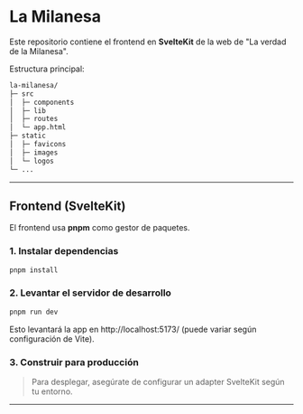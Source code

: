 # La Milanesa

Este repositorio contiene el frontend en **SvelteKit** de la web de "La verdad de la Milanesa".

Estructura principal:

```bash
la-milanesa/
├─ src
│  ├─ components
│  ├─ lib
│  ├─ routes
│  └─ app.html
├─ static
│  ├─ favicons
│  ├─ images
│  └─ logos
└─ ...
```

---

## Frontend (SvelteKit)

El frontend usa **pnpm** como gestor de paquetes.

### 1. Instalar dependencias

```bash
pnpm install
```

### 2. Levantar el servidor de desarrollo

```bash
pnpm run dev
```

Esto levantará la app en http://localhost:5173/ (puede variar según configuración de Vite).

### 3. Construir para producción

> Para desplegar, asegúrate de configurar un adapter SvelteKit según tu entorno.

---